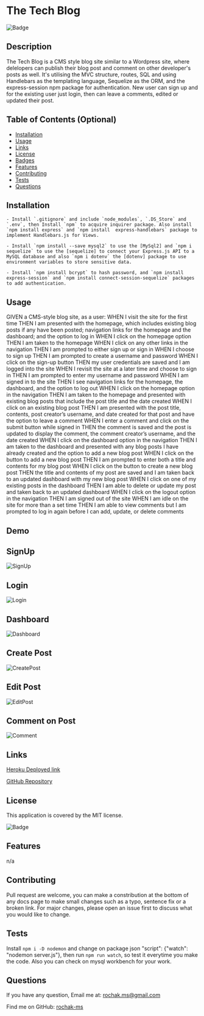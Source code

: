 # The Tech Blog

![Badge](https://img.shields.io/badge/License-MIT-blue.svg)

## Description

The Tech Blog is a CMS style blog site similar to a Wordpress site, where delelopers can publish their blog post and comment on other developer's posts as well. It's utilising the MVC structure, routes, SQL and using Handlebars as the templating language, Sequelize as the ORM, and the express-session npm package for authentication. New user can sign up and for the existing user just login, then can leave a comments, edited or updated their post.

## Table of Contents (Optional)

- [Installation](#installation)
- [Usage](#usage)
- [Links](#links)
- [License](#license)
- [Badges](#badges)
- [Features](#features)
- [Contributing](#contributing)
- [Tests](#tests)
- [Questions](questions)

## Installation

```
- Install `.gitignore` and include `node_modules`, `.DS_Store` and `.env`, then Install `npm` to acquire inquirer package. Also install `npm install express` and `npm install  express-handlebars` package to implement Handlebars.js for Views.

- Install `npm install --save mysql2` to use the [MySql2] and `npm i sequelize` to use the [sequelize] to connect your Express.js API to a MySQL database and also `npm i dotenv` the [dotenv] package to use environment variables to store sensitive data.

- Install `npm install bcrypt` to hash password, and `npm install express-session` and `npm install connect-session-sequelize` packages to add authentication.
```

## Usage

GIVEN a CMS-style blog site, as a user:
WHEN I visit the site for the first time
THEN I am presented with the homepage, which includes existing blog posts if any have been posted; navigation links for the homepage and the dashboard; and the option to log in
WHEN I click on the homepage option
THEN I am taken to the homepage
WHEN I click on any other links in the navigation
THEN I am prompted to either sign up or sign in
WHEN I choose to sign up
THEN I am prompted to create a username and password
WHEN I click on the sign-up button
THEN my user credentials are saved and I am logged into the site
WHEN I revisit the site at a later time and choose to sign in
THEN I am prompted to enter my username and password
WHEN I am signed in to the site
THEN I see navigation links for the homepage, the dashboard, and the option to log out
WHEN I click on the homepage option in the navigation
THEN I am taken to the homepage and presented with existing blog posts that include the post title and the date created
WHEN I click on an existing blog post
THEN I am presented with the post title, contents, post creator’s username, and date created for that post and have the option to leave a comment
WHEN I enter a comment and click on the submit button while signed in
THEN the comment is saved and the post is updated to display the comment, the comment creator’s username, and the date created
WHEN I click on the dashboard option in the navigation
THEN I am taken to the dashboard and presented with any blog posts I have already created and the option to add a new blog post
WHEN I click on the button to add a new blog post
THEN I am prompted to enter both a title and contents for my blog post
WHEN I click on the button to create a new blog post
THEN the title and contents of my post are saved and I am taken back to an updated dashboard with my new blog post
WHEN I click on one of my existing posts in the dashboard
THEN I am able to delete or update my post and taken back to an updated dashboard
WHEN I click on the logout option in the navigation
THEN I am signed out of the site
WHEN I am idle on the site for more than a set time
THEN I am able to view comments but I am prompted to log in again before I can add, update, or delete comments

## Demo

## SignUp

![SignUp](/the_tech_blog/Assets/Signup.png)

## Login

![Login](/the_tech_blog/Assets/Login.png)

## Dashboard

![Dashboard](/the_tech_blog/Assets/Dashboard.png)

## Create Post

![CreatePost](/the_tech_blog/Assets/CreatePost.png)

## Edit Post

![EditPost](/the_tech_blog/Assets/EditPost.png)

## Comment on Post

![Comment](/the_tech_blog/Assets/Comment.png)

## Links

[Heroku Deployed link](https://the--tech--blog.herokuapp.com/)

[GitHub Repository](https://github.com/rochak-ms/the_tech_blog.git)

## License

This application is covered by the MIT license.

![Badge](https://img.shields.io/badge/License-MIT-blue.svg)

## Features

n/a

## Contributing

Pull request are welcome, you can make a constribution at the bottom of any docs page to make small changes such as a typo, sentence fix or a broken link. For major changes, please open an issue first to discuss what you would like to change.

## Tests

Install `npm i -D nodemon` and change on package json "script": {"watch": "nodemon server.js"}, then run `npm run watch`, so test it everytime you make the code. Also you can check on mysql workbench for your work.

## Questions

If you have any question, Email me at: rochak.ms@gmail.com

Find me on GitHub: [rochak-ms](https://github.com/rochak-ms)
